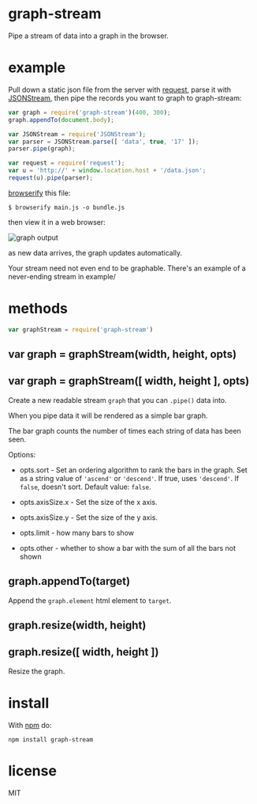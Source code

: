 # graph-stream

Pipe a stream of data into a graph in the browser.

# example

Pull down a static json file from the server
with [request](http://github.com/mikeal/request),
parse it with [JSONStream](http://github.com/dominictarr/JSONStream),
then pipe the records you want to graph to graph-stream:

``` js
var graph = require('graph-stream')(400, 300);
graph.appendTo(document.body);

var JSONStream = require('JSONStream');
var parser = JSONStream.parse([ 'data', true, '17' ]);
parser.pipe(graph);

var request = require('request');
var u = 'http://' + window.location.host + '/data.json';
request(u).pipe(parser);
```

[browserify](https://github.com/substack/node-browserify) this file:

```
$ browserify main.js -o bundle.js
```

then view it in a web browser:

![graph output](http://substack.net/images/screenshots/graph-stream.png)

as new data arrives, the graph updates automatically.

Your stream need not even end to be graphable. There's an example of a
never-ending stream in example/

# methods

``` js
var graphStream = require('graph-stream')
```

## var graph = graphStream(width, height, opts)
## var graph = graphStream([ width, height ], opts)

Create a new readable stream `graph` that you can `.pipe()` data into.

When you pipe data it will be rendered as a simple bar graph.

The bar graph counts the number of times each string of data has been seen.

Options:

* opts.sort - Set an ordering algorithm to rank the bars in the graph.
Set as a string value of `'ascend'` or `'descend'`. If true, uses `'descend'`.
If `false`, doesn't sort. Default value: `false`.

* opts.axisSize.x - Set the size of the x axis.
* opts.axisSize.y - Set the size of the y axis.

* opts.limit - how many bars to show
* opts.other - whether to show a bar with the sum of all the bars not shown

## graph.appendTo(target)

Append the `graph.element` html element to `target`.

## graph.resize(width, height)
## graph.resize([ width, height ])

Resize the graph.

# install

With [npm](http://npmjs.org) do:

```
npm install graph-stream
```

# license

MIT

